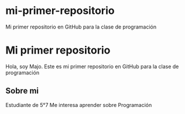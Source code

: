 # mi-primer-repositorio
Mi primer repositorio en GitHub para la clase de programación
# Mi primer repositorio
Hola, soy Majo.
Este es mi primer repositorio en GitHub para la clase de programación
## Sobre mi
Estudiante de 5°7
Me interesa aprender sobre Programación